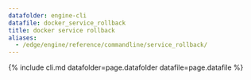 ```yaml
---
datafolder: engine-cli
datafile: docker_service_rollback
title: docker service rollback
aliases:
  - /edge/engine/reference/commandline/service_rollback/
---
```

<!--
This page is automatically generated from Docker's source code. If you want to
suggest a change to the text that appears here, open a ticket or pull request
in the source repository on GitHub:

https://github.com/docker/cli
-->

{% include cli.md datafolder=page.datafolder datafile=page.datafile %}

